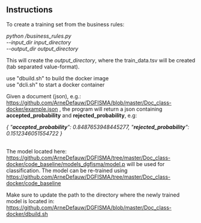 Instructions
------------

To create a training set from the business rules:

*python /business_rules.py \
--input_dir   input_directory \
--output_dir  output_directory*

This will create the *output_directory*, where the train_data.tsv will be created (tab separated value-format). 

use "dbuild.sh" to build the docker image <br />
use "dcli.sh" to start a docker container

Given a document (json), e.g.: https://github.com/ArneDefauw/DGFISMA/blob/master/Doc_class-docker/example.json , the program will return a json containing **accepted_probability** and **rejected_probability**, e.g:

<em>
{
    "<strong>accepted_probability</strong>": 0.8487653948445277,
    "<strong>rejected_probability</strong>": 0.1512346051554722
}
</em>

<br />
<br />

The model located here: https://github.com/ArneDefauw/DGFISMA/tree/master/Doc_class-docker/code_baseline/models_dgfisma/model.p will be used for classification. The model can be re-trained using https://github.com/ArneDefauw/DGFISMA/tree/master/Doc_class-docker/code_baseline

Make sure to update the path to the directory where the newly trained model is located in:
https://github.com/ArneDefauw/DGFISMA/blob/master/Doc_class-docker/dbuild.sh
